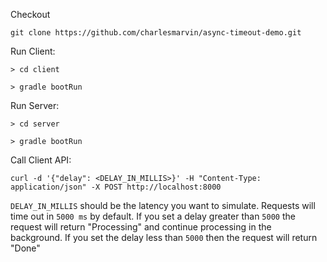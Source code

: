 Checkout 

`git clone https://github.com/charlesmarvin/async-timeout-demo.git`

Run Client:

`> cd client`

`> gradle bootRun`

Run Server:

`> cd server`

`> gradle bootRun` 

Call Client API:

`curl -d '{"delay": <DELAY_IN_MILLIS>}' -H "Content-Type: application/json" -X POST http://localhost:8000`

`DELAY_IN_MILLIS` should be the latency you want to simulate. 
Requests will time out in `5000 ms` by default. 
If you set a delay greater than `5000` the request will return "Processing" and continue processing in the background.
If you set the delay less than `5000` then the request will return "Done" 
